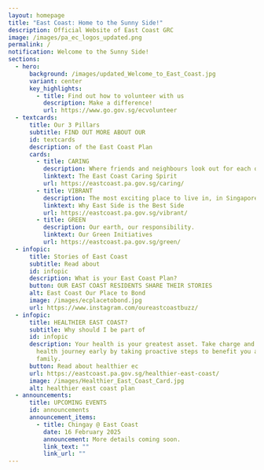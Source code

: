 ```yaml
---
layout: homepage
title: "East Coast: Home to the Sunny Side!"
description: Official Website of East Coast GRC
image: /images/pa_ec_logos_updated.png
permalink: /
notification: Welcome to the Sunny Side!
sections:
  - hero:
      background: /images/updated_Welcome_to_East_Coast.jpg
      variant: center
      key_highlights:
        - title: Find out how to volunteer with us
          description: Make a difference!
          url: https://www.go.gov.sg/ecvolunteer
  - textcards:
      title: Our 3 Pillars
      subtitle: FIND OUT MORE ABOUT OUR
      id: textcards
      description: of the East Coast Plan
      cards:
        - title: CARING
          description: Where friends and neighbours look out for each other.
          linktext: The East Coast Caring Spirit
          url: https://eastcoast.pa.gov.sg/caring/
        - title: VIBRANT
          description: The most exciting place to live in, in Singapore.
          linktext: Why East Side is the Best Side
          url: https://eastcoast.pa.gov.sg/vibrant/
        - title: GREEN
          description: Our earth, our responsibility.
          linktext: Our Green Initiatives
          url: https://eastcoast.pa.gov.sg/green/
  - infopic:
      title: Stories of East Coast
      subtitle: Read about
      id: infopic
      description: What is your East Coast Plan?
      button: OUR EAST COAST RESIDENTS SHARE THEIR STORIES
      alt: East Coast Our Place to Bond
      image: /images/ecplacetobond.jpg
      url: https://www.instagram.com/oureastcoastbuzz/
  - infopic:
      title: HEALTHIER EAST COAST?
      subtitle: Why should I be part of
      id: infopic
      description: Your health is your greatest asset. Take charge and start your
        health journey early by taking proactive steps to benefit you and your
        family.
      button: Read about healthier ec
      url: https://eastcoast.pa.gov.sg/healthier-east-coast/
      image: /images/Healthier_East_Coast_Card.jpg
      alt: healthier east coast plan
  - announcements:
      title: UPCOMING EVENTS
      id: announcements
      announcement_items:
        - title: Chingay @ East Coast
          date: 16 February 2025
          announcement: More details coming soon.
          link_text: ""
          link_url: ""
---
```

